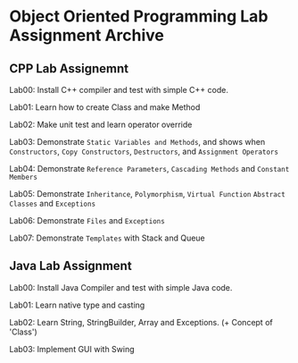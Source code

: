 # Object Oriented Programming Lab Assignment Archive
## CPP Lab Assignemnt
Lab00: Install C++ compiler and test with simple C++ code.

Lab01: Learn how to create Class and make Method

Lab02: Make unit test and learn operator override

Lab03: Demonstrate `Static Variables and Methods`, and shows when `Constructors`, `Copy Constructors`, `Destructors`, and `Assignment Operators`

Lab04: Demonstrate `Reference Parameters`, `Cascading Methods` and `Constant Members`

Lab05: Demonstrate `Inheritance`, `Polymorphism`, `Virtual Function` `Abstract Classes` and `Exceptions`

Lab06: Demonstrate `Files` and `Exceptions`

Lab07: Demonstrate `Templates` with Stack and Queue

## Java Lab Assignment
Lab00: Install Java Compiler and test with simple Java code.

Lab01: Learn native type and casting

Lab02: Learn String, StringBuilder, Array and Exceptions. (+ Concept of 'Class')

Lab03: Implement GUI with Swing
